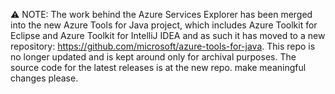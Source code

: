 :warning: NOTE: The work behind the Azure Services Explorer has been merged into the new Azure Tools for Java project, which includes Azure Toolkit for Eclipse and Azure Toolkit for IntelliJ IDEA and as such it has moved to a new repository: https://github.com/microsoft/azure-tools-for-java. This repo is no longer updated and is kept around only for archival purposes. The source code for the latest releases is at the new repo.
make meaningful changes please.
